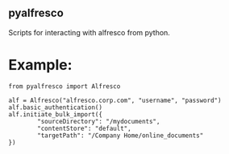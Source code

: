 ## pyalfresco

Scripts for interacting with alfresco from python.

# Example:

    from pyalfresco import Alfresco

    alf = Alfresco("alfresco.corp.com", "username", "password")
    alf.basic_authentication()
    alf.initiate_bulk_import({
            "sourceDirectory": "/mydocuments",
            "contentStore": "default",
            "targetPath": "/Company Home/online_documents"
    })
